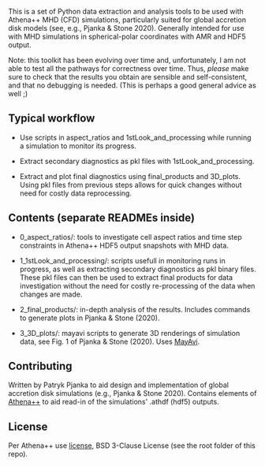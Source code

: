 
This is a set of Python data extraction and analysis tools to be used with Athena++ MHD (CFD) simulations, particularly suited for global accretion disk models (see, e.g., Pjanka & Stone 2020). Generally intended for use with MHD simulations in spherical-polar coordinates with AMR and HDF5 output.

Note: this toolkit has been evolving over time and, unfortunately, I am not able to test all the pathways for correctness over time. Thus, *please* make sure to check that the results you obtain are sensible and self-consistent, and that no debugging is needed. (This is perhaps a good general advice as well ;)

## Typical workflow

 - Use scripts in aspect_ratios and 1stLook_and_processing while running a simulation to monitor its progress.

 - Extract secondary diagnostics as pkl files with 1stLook_and_processing.

 - Extract and plot final diagnostics using final_products and 3D_plots. Using pkl files from previous steps allows for quick changes without need for costly data reprocessing.

## Contents (separate READMEs inside)

 - 0_aspect_ratios/: tools to investigate cell aspect ratios and time step constraints in Athena++ HDF5 output snapshots with MHD data.

 - 1_1stLook_and_processing/: scripts usefull in monitoring runs in progress, as well as extracting secondary diagnostics as pkl binary files. These pkl files can then be used to extract final products for data investigation without the need for costly re-processing of the data when changes are made.

 - 2_final_products/: in-depth analysis of the results. Includes commands to generate plots in Pjanka & Stone (2020).

 - 3_3D_plots/: mayavi scripts to generate 3D renderings of simulation data, see Fig. 1 of Pjanka & Stone (2020). Uses [MayAvi](https://docs.enthought.com/mayavi/mayavi/).

## Contributing

Written by Patryk Pjanka to aid design and implementation of global accretion disk simulations (e.g., Pjanka & Stone 2020). Contains elements of [Athena++](https://github.com/PrincetonUniversity/athena-public-version) to aid read-in of the simulations' .athdf (hdf5) outputs.

## License
Per Athena++ use [license](https://github.com/PrincetonUniversity/athena-public-version/blob/master/LICENSE), BSD 3-Clause License (see the root folder of this repo).
